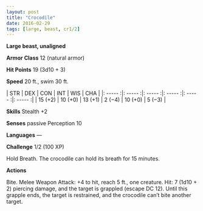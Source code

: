 ```yaml
---
layout: post
title: "Crocodile"
date: 2016-02-29
tags: [large, beast, cr1/2]
---
```


**Large beast, unaligned**

**Armor Class** 12 (natural armor)

**Hit Points** 19 (3d10 + 3)

**Speed** 20 ft., swim 30 ft.

|   STR   |   DEX   |   CON   |   INT   |   WIS   |   CHA   |
|: ----- :|: ----- :|: ----- :|: ----- :|: ----- :|: ----- :|
| 15 (+2) | 10 (+0) | 13 (+1) | 2 (−4) | 10 (+0) | 5 (−3) |

**Skills** Stealth +2 

**Senses** passive Perception 10 

**Languages** — 

**Challenge** 1/2 (100 XP)

 Hold Breath. The crocodile can hold its breath for 15 minutes. 

**Actions** 

Bite. Melee Weapon Attack: +4 to hit, reach 5 ft., one creature. Hit: 7 (1d10 + 2) piercing damage, and the target is grappled (escape DC 12). Until this grapple ends, the target is restrained, and the crocodile can’t bite another target.